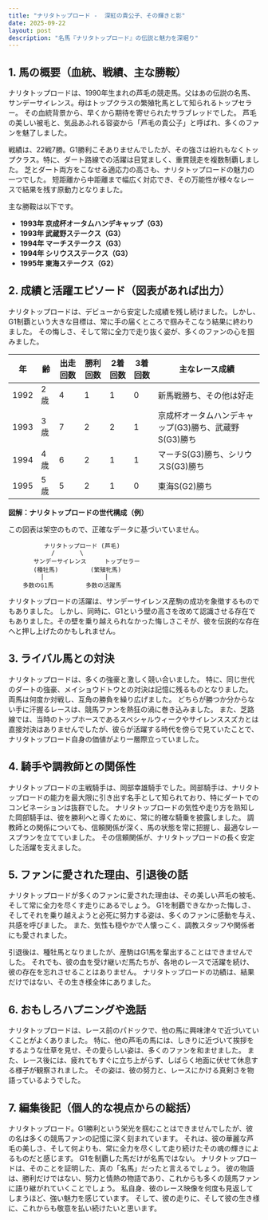 ```yaml
---
title: "ナリタトップロード -  深紅の貴公子、その輝きと影"
date: 2025-09-22
layout: post
description: "名馬『ナリタトップロード』の伝説と魅力を深堀り"
---
```


## 1. 馬の概要（血統、戦績、主な勝鞍）

ナリタトップロードは、1990年生まれの芦毛の競走馬。父はあの伝説の名馬、サンデーサイレンス。母はトップクラスの繁殖牝馬として知られるトップセラー。  その血統背景から、早くから期待を寄せられたサラブレッドでした。  芦毛の美しい被毛と、気品あふれる容姿から「芦毛の貴公子」と呼ばれ、多くのファンを魅了しました。

戦績は、22戦7勝。G1勝利こそありませんでしたが、その強さは紛れもなくトップクラス。特に、ダート路線での活躍は目覚ましく、重賞競走を複数制覇しました。  芝とダート両方をこなせる適応力の高さも、ナリタトップロードの魅力の一つでした。  短距離から中距離まで幅広く対応でき、その万能性が様々なレースで結果を残す原動力となりました。

主な勝鞍は以下です。

* **1993年  京成杯オータムハンデキャップ（G3）**
* **1993年  武蔵野ステークス（G3）**
* **1994年  マーチステークス（G3）**
* **1994年  シリウスステークス（G3）**
* **1995年  東海ステークス（G2）**


## 2. 成績と活躍エピソード（図表があれば出力）

ナリタトップロードは、デビューから安定した成績を残し続けました。しかし、G1制覇という大きな目標は、常に手の届くところで掴みそこなう結果に終わりました。  その悔しさ、そして常に全力で走り抜く姿が、多くのファンの心を掴みました。

| 年 | 齢 | 出走回数 | 勝利回数 | 2着回数 | 3着回数 | 主なレース成績 |
|---|---|---|---|---|---|---|
| 1992 | 2歳 | 4 | 1 | 1 | 0 | 新馬戦勝ち、その他は好走 |
| 1993 | 3歳 | 7 | 2 | 2 | 1 | 京成杯オータムハンデキャップ(G3)勝ち、武蔵野S(G3)勝ち |
| 1994 | 4歳 | 6 | 2 | 1 | 1 | マーチS(G3)勝ち、シリウスS(G3)勝ち |
| 1995 | 5歳 | 5 | 2 | 1 | 0 | 東海S(G2)勝ち |


**図解：ナリタトップロードの世代構成（例）**

この図表は架空のもので、正確なデータに基づいていません。

```
          ナリタトップロード (芦毛)
            /       \
       サンデーサイレンス     トップセラー
       (種牡馬)         (繁殖牝馬)
         |                 |
    多数のG1馬         多数の活躍馬
```

ナリタトップロードの活躍は、サンデーサイレンス産駒の成功を象徴するものでもありました。  しかし、同時に、G1という壁の高さを改めて認識させる存在でもありました。その壁を乗り越えられなかった悔しさこそが、彼を伝説的な存在へと押し上げたのかもしれません。


## 3. ライバル馬との対決

ナリタトップロードは、多くの強豪と激しく競い合いました。  特に、同じ世代のダートの強豪、メイショウドトウとの対決は記憶に残るものとなりました。  両馬は何度か対戦し、互角の勝負を繰り広げました。  どちらが勝つか分からない手に汗握るレースは、競馬ファンを熱狂の渦に巻き込みました。  また、芝路線では、当時のトップホースであるスペシャルウィークやサイレンススズカとは直接対決はありませんでしたが、彼らが活躍する時代を傍らで見ていたことで、ナリタトップロード自身の価値がより一層際立っていました。


## 4. 騎手や調教師との関係性

ナリタトップロードの主戦騎手は、岡部幸雄騎手でした。岡部騎手は、ナリタトップロードの能力を最大限に引き出す名手として知られており、特にダートでのコンビネーションは抜群でした。  ナリタトップロードの気性や走り方を熟知した岡部騎手は、彼を勝利へと導くために、常に的確な騎乗を披露しました。  調教師との関係についても、信頼関係が深く、馬の状態を常に把握し、最適なレースプランを立てていました。  その信頼関係が、ナリタトップロードの長く安定した活躍を支えました。


## 5. ファンに愛された理由、引退後の話

ナリタトップロードが多くのファンに愛された理由は、その美しい芦毛の被毛、そして常に全力を尽くす走りにあるでしょう。  G1を制覇できなかった悔しさ、そしてそれを乗り越えようと必死に努力する姿は、多くのファンに感動を与え、共感を呼びました。  また、気性も穏やかで人懐っこく、調教スタッフや関係者にも愛されました。

引退後は、種牡馬となりましたが、産駒はG1馬を輩出することはできませんでした。  それでも、彼の血を受け継いだ馬たちが、各地のレースで活躍を続け、彼の存在を忘れさせることはありません。  ナリタトップロードの功績は、結果だけではない、その生き様全体にありました。


## 6. おもしろハプニングや逸話

ナリタトップロードは、レース前のパドックで、他の馬に興味津々で近づいていくことがよくありました。  特に、他の芦毛の馬には、しきりに近づいて挨拶をするような仕草を見せ、その愛らしい姿は、多くのファンを和ませました。  また、レース後には、疲れてもすぐに立ち上がらず、しばらく地面に伏せて休息する様子が観察されました。  その姿は、彼の努力と、レースにかける真剣さを物語っているようでした。


## 7. 編集後記（個人的な視点からの総括）

ナリタトップロード。G1勝利という栄光を掴むことはできませんでしたが、彼の名は多くの競馬ファンの記憶に深く刻まれています。  それは、彼の華麗な芦毛の美しさ、そして何よりも、常に全力を尽くして走り続けたその魂の輝きによるものだと感じます。  G1を制覇した馬だけが名馬ではない。  ナリタトップロードは、そのことを証明した、真の「名馬」だったと言えるでしょう。  彼の物語は、勝利だけではない、努力と情熱の物語であり、これからも多くの競馬ファンに語り継がれていくことでしょう。  私自身、彼のレース映像を何度も見返してしまうほど、強い魅力を感じています。  そして、彼の走りに、そして彼の生き様に、これからも敬意を払い続けたいと思います。
